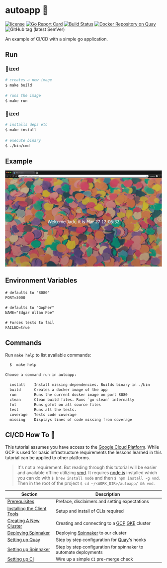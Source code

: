 # autoapp 🤖

[![license](https://img.shields.io/github/license/derekahn/autoapp.svg)](https://github.com/derekahn/autoapp/LICENSE)
[![Go Report Card](https://goreportcard.com/badge/github.com/derekahn/autoapp)](https://goreportcard.com/report/github.com/derekahn/autoapp)
[![Build Status](https://cloud.drone.io/api/badges/derekahn/autoapp/status.svg)](https://cloud.drone.io/derekahn/autoapp)
[![Docker Repository on Quay](https://quay.io/repository/derekahn/autoapp/status 'Docker Repository on Quay')](https://quay.io/repository/derekahn/autoapp)
![GitHub tag (latest SemVer)](https://img.shields.io/github/tag/derekahn/autoapp.svg)

An example of CI/CD with a simple go application.

## Run

### 🐳ized

```bash
# creates a new image
$ make build

# runs the image
$ make run
```

### 🐹ized

```bash
# installs deps etc
$ make install

# execute binary
$ ./bin/cmd
```

## Example

![example view](./assets/example.png)

## Environment Variables

```console
# defaults to "8080"
PORT=3000

# defaults to "Gopher"
NAME="Edgar Allan Poe"

# Forces tests to fail
FAILED=true
```

## Commands

Run `make help` to list available commands:

```console
  $  make help

Choose a command run in autoapp:

  install    Install missing dependencies. Builds binary in ./bin
  build      Creates a docker image of the app
  run        Runs the current docker image on port 8080
  clean      Clean build files. Runs `go clean` internally
  fmt        Runs gofmt on all source files
  test       Runs all the tests.
  coverage   Tests code coverage
  missing    Displays lines of code missing from coverage
```

## CI/CD How To 🧙

This tutorial assumes you have access to the [Google Cloud Platform](https://cloud.google.com). While GCP is used for basic infrastructure requirements the lessons learned in this tutorial can be applied to other platforms.

> It's not a requirement. But reading through this tutorial will be easier and available offline utilizing [vmd](https://www.npmjs.com/package/vmd). It requires [node.js](https://nodejs.org/en/) installed which you can do with `$ brew install node` and then `$ npm install -g vmd`. Then in the root of the project `$ cd ~/<WORK_DIR>/autoapp/ && vmd`.

| Section                                                | Description                                                                                                              |
| ------------------------------------------------------ | ------------------------------------------------------------------------------------------------------------------------ |
| [Prerequisites](docs/00-prerequisites.md)              | Preface, disclaimers and setting expectations                                                                            |
| [Installing the Client Tools](docs/01-client-tools.md) | Setup and install of CLIs required                                                                                       |
| [Creating A New Cluster](docs/02-create-cluster.md)    | Creating and connecting to a [GCP](https://cloud.google.com/) [GKE](https://cloud.google.com/kubernetes-engine/) cluster |
| [Deploying Spinnaker](docs/03-deploy-spinnaker.md)     | Deploying [Spinnaker](https://www.spinnaker.io/) to our cluster                                                          |
| [Setting up Quay](docs/04-setup-quay.md)               | Step by step configuration for [Quay](https://quay.io)'s hooks                                                           |
| [Setting up Spinnaker](docs/05-setup-spinnaker.md)     | Step by step configuration for spinnaker to automate deployments                                                         |
| [Setting up CI](docs/06-setup-CI.md)                        | Wire up a simple `CI` pre-merge check                                                                                                |
